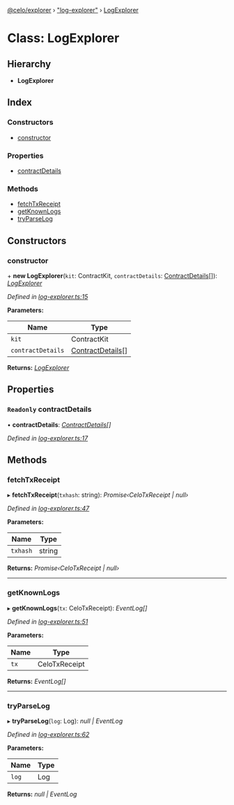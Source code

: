 [@celo/explorer](../README.md) › ["log-explorer"](../modules/_log_explorer_.md) › [LogExplorer](_log_explorer_.logexplorer.md)

# Class: LogExplorer

## Hierarchy

* **LogExplorer**

## Index

### Constructors

* [constructor](_log_explorer_.logexplorer.md#constructor)

### Properties

* [contractDetails](_log_explorer_.logexplorer.md#readonly-contractdetails)

### Methods

* [fetchTxReceipt](_log_explorer_.logexplorer.md#fetchtxreceipt)
* [getKnownLogs](_log_explorer_.logexplorer.md#getknownlogs)
* [tryParseLog](_log_explorer_.logexplorer.md#tryparselog)

## Constructors

###  constructor

\+ **new LogExplorer**(`kit`: ContractKit, `contractDetails`: [ContractDetails](../interfaces/_base_.contractdetails.md)[]): *[LogExplorer](_log_explorer_.logexplorer.md)*

*Defined in [log-explorer.ts:15](https://github.com/celo-org/celo-monorepo/blob/master/packages/sdk/explorer/src/log-explorer.ts#L15)*

**Parameters:**

Name | Type |
------ | ------ |
`kit` | ContractKit |
`contractDetails` | [ContractDetails](../interfaces/_base_.contractdetails.md)[] |

**Returns:** *[LogExplorer](_log_explorer_.logexplorer.md)*

## Properties

### `Readonly` contractDetails

• **contractDetails**: *[ContractDetails](../interfaces/_base_.contractdetails.md)[]*

*Defined in [log-explorer.ts:17](https://github.com/celo-org/celo-monorepo/blob/master/packages/sdk/explorer/src/log-explorer.ts#L17)*

## Methods

###  fetchTxReceipt

▸ **fetchTxReceipt**(`txhash`: string): *Promise‹CeloTxReceipt | null›*

*Defined in [log-explorer.ts:47](https://github.com/celo-org/celo-monorepo/blob/master/packages/sdk/explorer/src/log-explorer.ts#L47)*

**Parameters:**

Name | Type |
------ | ------ |
`txhash` | string |

**Returns:** *Promise‹CeloTxReceipt | null›*

___

###  getKnownLogs

▸ **getKnownLogs**(`tx`: CeloTxReceipt): *EventLog[]*

*Defined in [log-explorer.ts:51](https://github.com/celo-org/celo-monorepo/blob/master/packages/sdk/explorer/src/log-explorer.ts#L51)*

**Parameters:**

Name | Type |
------ | ------ |
`tx` | CeloTxReceipt |

**Returns:** *EventLog[]*

___

###  tryParseLog

▸ **tryParseLog**(`log`: Log): *null | EventLog*

*Defined in [log-explorer.ts:62](https://github.com/celo-org/celo-monorepo/blob/master/packages/sdk/explorer/src/log-explorer.ts#L62)*

**Parameters:**

Name | Type |
------ | ------ |
`log` | Log |

**Returns:** *null | EventLog*
